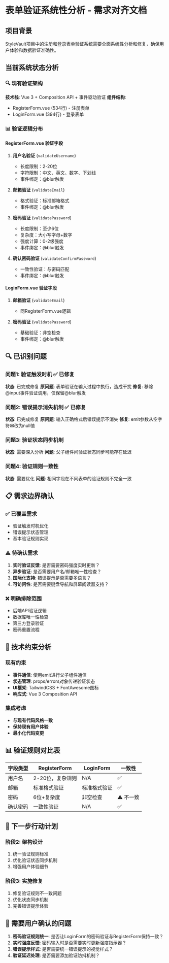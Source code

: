 # 表单验证系统性分析 - 需求对齐文档

## 项目背景
StyleVault项目中的注册和登录表单验证系统需要全面系统性分析和修复，确保用户体验和数据验证准确性。

## 当前系统状态分析

### 🔍 现有验证架构
**技术栈**: Vue 3 + Composition API + 事件驱动验证
**组件结构**:
- RegisterForm.vue (534行) - 注册表单
- LoginForm.vue (394行) - 登录表单

### 📊 验证逻辑分布

#### RegisterForm.vue 验证字段
1. **用户名验证** (`validateUsername`)
   - 长度限制：2-20位
   - 字符限制：中文、英文、数字、下划线
   - 事件绑定：@blur触发

2. **邮箱验证** (`validateEmail`)
   - 格式验证：标准邮箱格式
   - 事件绑定：@blur触发

3. **密码验证** (`validatePassword`)
   - 长度限制：至少6位
   - 复杂度：大小写字母+数字
   - 强度计算：0-2级强度
   - 事件绑定：@blur触发

4. **确认密码验证** (`validateConfirmPassword`)
   - 一致性验证：与密码匹配
   - 事件绑定：@blur触发

#### LoginForm.vue 验证字段
1. **邮箱验证** (`validateEmail`)
   - 同RegisterForm.vue逻辑

2. **密码验证** (`validatePassword`)
   - 基础验证：非空检查
   - 事件绑定：@blur触发

## 🔍 已识别问题

### 问题1: 验证触发时机 ✅ 已修复
**状态**: 已完成修复
**原问题**: 表单验证在输入过程中执行，造成干扰
**修复**: 移除@input事件验证调用，仅保留@blur触发

### 问题2: 错误提示消失机制 ✅ 已修复
**状态**: 已完成修复
**原问题**: 输入正确格式后错误提示不消失
**修复**: emit参数从空字符串改为null值

### 问题3: 验证状态同步机制
**状态**: 需要深入分析
**问题**: 父子组件间验证状态同步可能存在延迟

### 问题4: 验证规则一致性
**状态**: 需要优化
**问题**: 相同字段在不同表单的验证规则不完全一致

## 📋 需求边界确认

### ✅ 已覆盖需求
- 验证触发时机优化
- 错误提示状态管理
- 基本验证规则实现

### ⚠️ 待确认需求
1. **实时验证反馈**: 是否需要密码强度实时更新？
2. **异步验证**: 是否需要用户名/邮箱唯一性检查？
3. **国际化支持**: 错误提示是否需要多语言？
4. **可访问性**: 是否需要键盘导航和屏幕阅读器支持？

### ❌ 明确排除范围
- 后端API验证逻辑
- 数据库唯一性检查
- 第三方登录验证
- 密码重置流程

## 🔧 技术约束分析

### 现有约束
- **事件通信**: 使用emit进行父子组件通信
- **状态管理**: props/errors对象传递验证状态
- **UI框架**: TailwindCSS + FontAwesome图标
- **响应式**: Vue 3 Composition API

### 集成考虑
- **与现有代码风格一致**
- **保持现有用户体验**
- **最小化代码变更**

## 📊 验证规则对比表

| 字段类型 | RegisterForm | LoginForm | 一致性 |
|---------|-------------|-----------|--------|
| 用户名 | 2-20位，复杂规则 | N/A | ✅ |
| 邮箱 | 标准格式验证 | 标准格式验证 | ✅ |
| 密码 | 6位+复杂度 | 非空检查 | ⚠️ 不一致 |
| 确认密码 | 一致性验证 | N/A | ✅ |

## 🎯 下一步行动计划

### 阶段2: 架构设计
1. 统一验证规则标准
2. 优化验证状态同步机制
3. 增强用户体验细节

### 阶段3: 实施修复
1. 修复验证规则不一致问题
2. 优化状态同步机制
3. 完善错误提示体验

## 🤔 需要用户确认的问题

1. **密码验证规则统一**: 是否让LoginForm的密码验证与RegisterForm保持一致？
2. **实时强度反馈**: 密码输入时是否需要实时更新强度指示器？
3. **错误提示样式**: 是否需要统一错误提示的视觉样式？
4. **验证延迟处理**: 是否需要添加验证防抖机制？